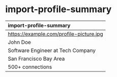# import-profile-summary

| import-profile-summary |
| :---- |
| https://example.com/profile-picture.jpg |
| John Doe |
| Software Engineer at Tech Company |
| San Francisco Bay Area |
| 500+ connections |
